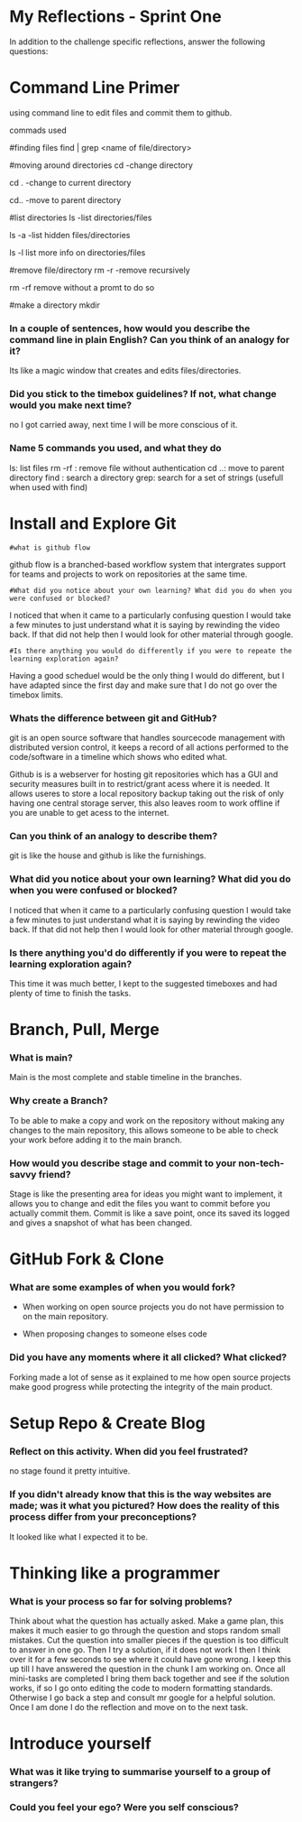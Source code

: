 # My Reflections - Sprint One 

In addition to the challenge specific reflections, answer the following questions:

# Command Line Primer 

using command line to edit files and commit them to github.

commads used

#finding files
find <directory> | grep <name of file/directory>

#moving around directories
cd
-change directory

cd .
-change to current directory

cd..
-move to parent directory

#list directories
ls
-list directories/files

ls -a
-list hidden files/directories

ls -l list more info on directories/files

#remove file/directory
rm -r
-remove recursively

rm -rf remove without a promt to do so

#make a directory
mkdir


### In a couple of sentences, how would you describe the command line in plain English? Can you think of an analogy for it?

Its like a magic window that creates and edits files/directories.

### Did you stick to the timebox guidelines? If not, what change would you make next time?

no I got carried away, next time I will be more conscious of it.

### Name 5 commands you used, and what they do

ls: list files
rm -rf <filename>: remove file without authentication
cd ..: move to parent directory
find <directory>: search a directory
grep: search for a set of strings (usefull when used with find)

# Install and Explore Git 
   
    #what is github flow

github flow is a branched-based workflow system that intergrates support for teams and projects to work on repositories at the same time.

    #What did you notice about your own learning? What did you do when you were confused or blocked?

I noticed that when it came to a particularly confusing question I would take a few minutes to just understand what it is saying by rewinding the video back. If that did not help then I would look for
other material through google.

    #Is there anything you would do differently if you were to repeate the learning exploration again?

Having a good scheduel would be the only thing I would do different, but I have adapted since the first day and make sure that I do not go over the timebox limits.

### Whats the difference between git and GitHub?

git is an open source software that handles sourcecode management with distributed version control, it keeps a record of all actions performed to the code/software in a timeline which shows who edited what.

Github is is a webserver for hosting git repositories which has a GUI and security measures built in to restrict/grant acess where it is needed. It allows useres to store a local repository backup
taking out the risk of only having one central storage server, this also leaves room to work offline if you are unable to get acess to the internet.

### Can you think of an analogy to describe them?

git is like the house and github is like the furnishings.

### What did you notice about your own learning? What did you do when you were confused or blocked?

I noticed that when it came to a particularly confusing question I would take a few minutes to just understand what it is saying by rewinding the video back. If that did not help then I would look for
other material through google.

### Is there anything you'd do differently if you were to repeat the learning exploration again?

This time it was much better, I kept to the suggested timeboxes and had plenty of time to finish the tasks.

# Branch, Pull, Merge

### What is main?

Main is the most complete and stable timeline in the branches.

### Why create a Branch?

To be able to make a copy and work on the repository without making any changes to the main repository, this allows someone to be able to check your work before adding it to the main branch.

### How would you describe stage and commit to your non-tech-savvy friend?  

Stage is like the presenting area for ideas you might want to implement, it allows you to change and edit the files you want to commit before you actually commit them. Commit is like a save point, once its saved its logged and gives a snapshot of what has been changed.

# GitHub Fork & Clone

### What are some examples of when you would fork?

- When working on open source projects you do not have permission to on the main repository.

- When proposing changes to someone elses code  

### Did you have any moments where it all clicked? What clicked?

Forking made a lot of sense as it explained to me how open source projects make good progress while protecting the integrity of the main product.

# Setup Repo & Create Blog

### Reflect on this activity. When did you feel frustrated?

no stage found it pretty intuitive.

### If you didn't already know that this is the way websites are made; was it what you pictured? How does the reality of this process differ from your preconceptions?

It looked like what I expected it to be.

# Thinking like a programmer

### What is your process so far for solving problems?

Think about what the question has actually asked. Make a game plan, this makes it much easier to go through the question and stops random small mistakes. Cut the question into smaller pieces if the question is too difficult to answer in one go. Then I try a solution, if it does not work I then I think over it for a few seconds to see where it could have gone wrong. I keep this up till I have answered the question in the chunk I am working on. Once all mini-tasks are completed I bring them back together and see if the solution works, if so I go onto editing the code to modern formatting standards. Otherwise I go back a step and consult mr google for a helpful solution. Once I am done I do the reflection and move on to the next task.
 
# Introduce yourself

### What was it like trying to summarise yourself to a group of strangers? 



### Could you feel your ego? Were you self conscious? 


